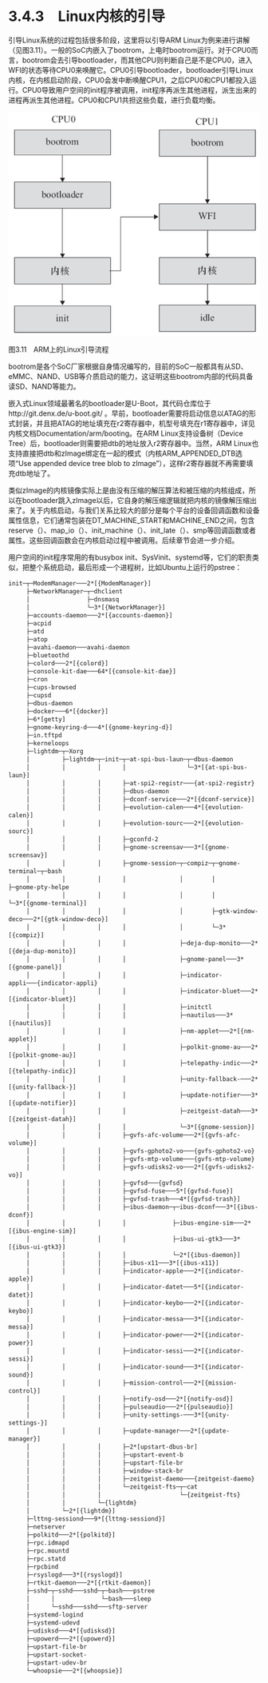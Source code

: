 # 3.4.3　Linux内核的引导

引导Linux系统的过程包括很多阶段，这里将以引导ARM Linux为例来进行讲解（见图3.11）。一般的SoC内嵌入了bootrom，上电时bootrom运行。对于CPU0而言，bootrom会去引导bootloader，而其他CPU则判断自己是不是CPU0，进入WFI的状态等待CPU0来唤醒它。CPU0引导bootloader，bootloader引导Linux内核，在内核启动阶段，CPU0会发中断唤醒CPU1，之后CPU0和CPU1都投入运行。CPU0导致用户空间的init程序被调用，init程序再派生其他进程，派生出来的进程再派生其他进程。CPU0和CPU1共担这些负载，进行负载均衡。

![1742738971868](./figure/1742738971868.png)

图3.11　ARM上的Linux引导流程

bootrom是各个SoC厂家根据自身情况编写的，目前的SoC一般都具有从SD、eMMC、NAND、USB等介质启动的能力，这证明这些bootrom内部的代码具备读SD、NAND等能力。

嵌入式Linux领域最著名的bootloader是U-Boot，其代码仓库位于http://git.denx.de/u-boot.git/ 。早前，bootloader需要将启动信息以ATAG的形式封装，并且把ATAG的地址填充在r2寄存器中，机型号填充在r1寄存器中，详见内核文档Documentation/arm/booting。在ARM Linux支持设备树（Device Tree）后，bootloader则需要把dtb的地址放入r2寄存器中。当然，ARM Linux也支持直接把dtb和zImage绑定在一起的模式（内核ARM_APPENDED_DTB选项“Use appended device tree blob to zImage”），这样r2寄存器就不再需要填充dtb地址了。

类似zImage的内核镜像实际上是由没有压缩的解压算法和被压缩的内核组成，所以在bootloader跳入zImage以后，它自身的解压缩逻辑就把内核的镜像解压缩出来了。关于内核启动，与我们关系比较大的部分是每个平台的设备回调函数和设备属性信息，它们通常包装在DT_MACHINE_START和MACHINE_END之间，包含reserve（）、map_io（）、init_machine（）、init_late（）、smp等回调函数或者属性。这些回调函数会在内核启动过程中被调用。后续章节会进一步介绍。

用户空间的init程序常用的有busybox init、SysVinit、systemd等，它们的职责类似，把整个系统启动，最后形成一个进程树，比如Ubuntu上运行的pstree：

```
init─┬─ModemManager───2*[{ModemManager}]
     ├─NetworkManager─┬─dhclient
     │                ├─dnsmasq
     │                └─3*[{NetworkManager}]
     ├─accounts-daemon───2*[{accounts-daemon}]
     ├─acpid
     ├─atd
     ├─atop
     ├─avahi-daemon───avahi-daemon
     ├─bluetoothd
     ├─colord───2*[{colord}]
     ├─console-kit-dae───64*[{console-kit-dae}]
     ├─cron
     ├─cups-browsed
     ├─cupsd
     ├─dbus-daemon
     ├─docker───6*[{docker}]
     ├─6*[getty]
     ├─gnome-keyring-d───4*[{gnome-keyring-d}]
     ├─in.tftpd
     ├─kerneloops
     ├─lightdm─┬─Xorg
     │         ├─lightdm─┬─init─┬─at-spi-bus-laun─┬─dbus-daemon
     │         │         │      │                 └─3*[{at-spi-bus-laun}]
     │         │         │      ├─at-spi2-registr───{at-spi2-registr}
     │         │         │      ├─dbus-daemon
     │         │         │      ├─dconf-service───2*[{dconf-service}]
     │         │         │      ├─evolution-calen───4*[{evolution-calen}]
     │         │         │      ├─evolution-sourc───2*[{evolution-sourc}]
     │         │         │      ├─gconfd-2
     │         │         │      ├─gnome-screensav───3*[{gnome-screensav}]
     │         │         │      ├─gnome-session─┬─compiz─┬─gnome-terminal─┬─bash
     │         │         │      │               │        │                ├─gnome-pty-helpe
     │         │         │      │               │        │                └─3*[{gnome-terminal}]
     │         │         │      │               │        ├─gtk-window-deco───2*[{gtk-window-deco}]
     │         │         │      │               │        └─3*[{compiz}]
     │         │         │      │               ├─deja-dup-monito───2*[{deja-dup-monito}]
     │         │         │      │               ├─gnome-panel───3*[{gnome-panel}]
     │         │         │      │               ├─indicator-appli───{indicator-appli}
     │         │         │      │               ├─indicator-bluet───2*[{indicator-bluet}]
     │         │         │      │               ├─initctl
     │         │         │      │               ├─nautilus───3*[{nautilus}]
     │         │         │      │               ├─nm-applet───2*[{nm-applet}]
     │         │         │      │               ├─polkit-gnome-au───2*[{polkit-gnome-au}]
     │         │         │      │               ├─telepathy-indic───2*[{telepathy-indic}]
     │         │         │      │               ├─unity-fallback-───2*[{unity-fallback-}]
     │         │         │      │               ├─update-notifier───3*[{update-notifier}]
     │         │         │      │               ├─zeitgeist-datah───3*[{zeitgeist-datah}]
     │         │         │      │               └─3*[{gnome-session}]
     │         │         │      ├─gvfs-afc-volume───2*[{gvfs-afc-volume}]
     │         │         │      ├─gvfs-gphoto2-vo───{gvfs-gphoto2-vo}
     │         │         │      ├─gvfs-mtp-volume───{gvfs-mtp-volume}
     │         │         │      ├─gvfs-udisks2-vo───2*[{gvfs-udisks2-vo}]
     │         │         │      ├─gvfsd───{gvfsd}
     │         │         │      ├─gvfsd-fuse───5*[{gvfsd-fuse}]
     │         │         │      ├─gvfsd-trash───4*[{gvfsd-trash}]
     │         │         │      ├─ibus-daemon─┬─ibus-dconf───3*[{ibus-dconf}]
     │         │         │      │             ├─ibus-engine-sim───2*[{ibus-engine-sim}]
     │         │         │      │             ├─ibus-ui-gtk3───3*[{ibus-ui-gtk3}]
     │         │         │      │             └─2*[{ibus-daemon}]
     │         │         │      ├─ibus-x11───3*[{ibus-x11}]
     │         │         │      ├─indicator-apple───2*[{indicator-apple}]
     │         │         │      ├─indicator-datet───5*[{indicator-datet}]
     │         │         │      ├─indicator-keybo───2*[{indicator-keybo}]
     │         │         │      ├─indicator-messa───3*[{indicator-messa}]
     │         │         │      ├─indicator-power───2*[{indicator-power}]
     │         │         │      ├─indicator-sessi───2*[{indicator-sessi}]
     │         │         │      ├─indicator-sound───3*[{indicator-sound}]
     │         │         │      ├─mission-control───2*[{mission-control}]
     │         │         │      ├─notify-osd───2*[{notify-osd}]
     │         │         │      ├─pulseaudio───2*[{pulseaudio}]
     │         │         │      ├─unity-settings-───3*[{unity-settings-}]
     │         │         │      ├─update-manager───2*[{update-manager}]
     │         │         │      ├─2*[upstart-dbus-br]
     │         │         │      ├─upstart-event-b
     │         │         │      ├─upstart-file-br
     │         │         │      ├─window-stack-br
     │         │         │      ├─zeitgeist-daemo───{zeitgeist-daemo}
     │         │         │      └─zeitgeist-fts─┬─cat
     │         │         │                      └─{zeitgeist-fts}
     │         │         └─{lightdm}
     │         └─2*[{lightdm}]
     ├─lttng-sessiond───9*[{lttng-sessiond}]
     ├─netserver
     ├─polkitd───2*[{polkitd}]
     ├─rpc.idmapd
     ├─rpc.mountd
     ├─rpc.statd
     ├─rpcbind
     ├─rsyslogd───3*[{rsyslogd}]
     ├─rtkit-daemon───2*[{rtkit-daemon}]
     ├─sshd─┬─sshd───sshd─┬─bash───pstree
     │      │             └─bash───sleep
     │      └─sshd───sshd───sftp-server
     ├─systemd-logind
     ├─systemd-udevd
     ├─udisksd───4*[{udisksd}]
     ├─upowerd───2*[{upowerd}]
     ├─upstart-file-br
     ├─upstart-socket-
     ├─upstart-udev-br
     └─whoopsie───2*[{whoopsie}]

```

